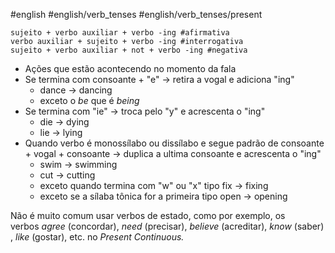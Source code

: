 #english #english/verb_tenses #english/verb_tenses/present

```shell
sujeito + verbo auxiliar + verbo -ing #afirmativa
verbo auxiliar + sujeito + verbo -ing #interrogativa
sujeito + verbo auxiliar + not + verbo -ing #negativa
```

- Ações que estão acontecendo no momento da fala
- Se termina com consoante + "e" -> retira a vogal e adiciona "ing"
	- dance -> dancing
	- exceto o *be* que é *being*
- Se termina com "ie" -> troca pelo "y" e acrescenta o "ing"
	- die -> dying
	- lie -> lying
- Quando verbo é monossílabo ou dissílabo e segue padrão de consoante + vogal + consoante -> duplica a ultima consoante e acrescenta o "ing"
	- swim -> swimming
	- cut -> cutting
	- exceto quando termina com "w" ou "x" tipo fix -> fixing
	- exceto se a sílaba tônica for a primeira tipo open -> opening


Não é muito comum usar verbos de estado, como por exemplo, os verbos _agree_ (concordar), _need_ (precisar), _believe_ (acreditar), _know_ (saber), _like_ (gostar), etc. no _Present Continuous._